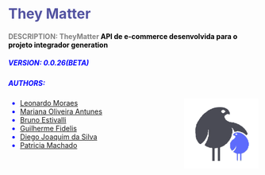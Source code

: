 <body style="color:blue">


# <span style="color: #5353A1">They Matter  </span> 
 

#### <span style="color:gray">DESCRIPTION: **TheyMatter**</span> <span style="color: black"> API de e-commerce desenvolvida para o projeto integrador generation </span>

 ##### VERSION: 0.0.26(BETA)
 ##### AUTHORS: 
  * [Leonardo Moraes](https://www.linkedin.com/in/leommagalhaes/)
      <span style="
        float: right; 
    ">![They-matter-logo](Assets/image%20(1).png)</span>
  * [Mariana Oliveira Antunes](https://www.linkedin.com/in/mariana-antunes-oliveira-70259491/)
  * [Bruno Estivalli](http://linkedin.com/in/bruno-estivalli-vicente-61b007202)
  * [Guilherme Fidelis](https://www.linkedin.com/in/guifidelis/)
  * [Diego Joaquim da Silva](https://www.linkedin.com/in/diego-silva-061527156/)
  * [Patricia Machado](https://www.linkedin.com/in/patricia-machado-0ba0111ba/)

 
   

